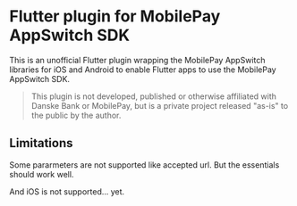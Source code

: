# Flutter plugin for MobilePay AppSwitch SDK

This is an unofficial Flutter plugin wrapping the MobilePay AppSwitch libraries for iOS and Android to enable Flutter apps to use the MobilePay AppSwitch SDK.

> This plugin is not developed, published or otherwise affiliated with Danske Bank or MobilePay, but is a private project released "as-is" to the public by the author.  

## Limitations

Some pararmeters are not supported like accepted url. But the essentials should work well.

And iOS is not supported... yet.
